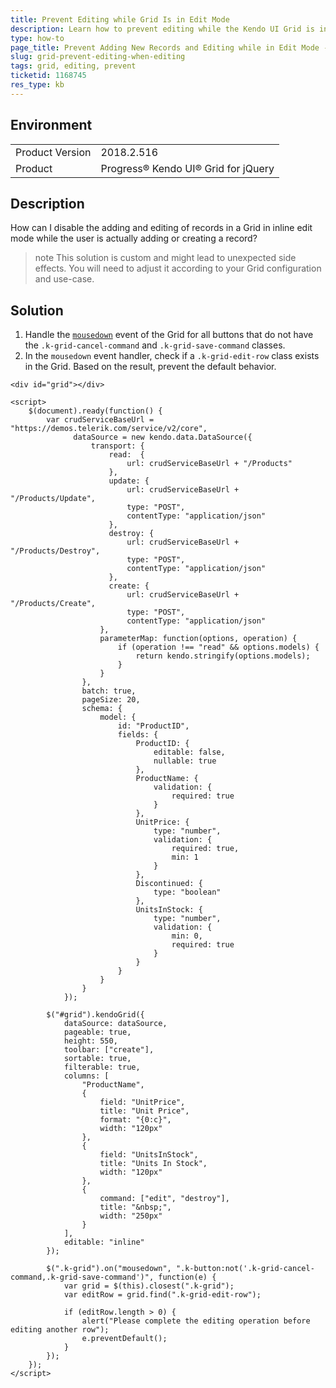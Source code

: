 ```yaml
---
title: Prevent Editing while Grid Is in Edit Mode
description: Learn how to prevent editing while the Kendo UI Grid is in edit mode.
type: how-to
page_title: Prevent Adding New Records and Editing while in Edit Mode - Kendo UI for jQuery Data Grid
slug: grid-prevent-editing-when-editing
tags: grid, editing, prevent
ticketid: 1168745
res_type: kb
---
```


## Environment

<table>
	<tr>
		<td>Product Version</td>
		<td>2018.2.516</td>
	</tr>
	<tr>
		<td>Product</td>
		<td>Progress® Kendo UI® Grid for jQuery</td>
	</tr>
</table>

## Description

How can I disable the adding and editing of records in a Grid in inline edit mode while the user is actually adding or creating a record?

>note This solution is custom and might lead to unexpected side effects. You will need to adjust it according to your Grid configuration and use-case.

## Solution

1. Handle the [`mousedown`](https://api.jquery.com/mousedown/) event of the Grid for all buttons that do not have the `.k-grid-cancel-command` and `.k-grid-save-command` classes.
1. In the `mousedown` event handler, check if a `.k-grid-edit-row` class exists in the Grid. Based on the result, prevent the default behavior.

```dojo
<div id="grid"></div>

<script>
    $(document).ready(function() {
        var crudServiceBaseUrl = "https://demos.telerik.com/service/v2/core",
              dataSource = new kendo.data.DataSource({
                  transport: {
                      read:  {
                          url: crudServiceBaseUrl + "/Products"
                      },
                      update: {
                          url: crudServiceBaseUrl + "/Products/Update",
                          type: "POST",
                  		  contentType: "application/json"
                      },
                      destroy: {
                          url: crudServiceBaseUrl + "/Products/Destroy",
                          type: "POST",
                  		  contentType: "application/json"
                      },
                      create: {
                          url: crudServiceBaseUrl + "/Products/Create",
                          type: "POST",
                  		  contentType: "application/json"
                    },
                    parameterMap: function(options, operation) {
                        if (operation !== "read" && options.models) {
                            return kendo.stringify(options.models);
                        }
                    }
                },
                batch: true,
                pageSize: 20,
                schema: {
                    model: {
                        id: "ProductID",
                        fields: {
                            ProductID: {
                                editable: false,
                                nullable: true
                            },
                            ProductName: {
                                validation: {
                                    required: true
                                }
                            },
                            UnitPrice: {
                                type: "number",
                                validation: {
                                    required: true,
                                    min: 1
                                }
                            },
                            Discontinued: {
                                type: "boolean"
                            },
                            UnitsInStock: {
                                type: "number",
                                validation: {
                                    min: 0,
                                    required: true
                                }
                            }
                        }
                    }
                }
            });

        $("#grid").kendoGrid({
            dataSource: dataSource,
            pageable: true,
            height: 550,
            toolbar: ["create"],
            sortable: true,
            filterable: true,
            columns: [
                "ProductName",
                {
                    field: "UnitPrice",
                    title: "Unit Price",
                    format: "{0:c}",
                    width: "120px"
                },
                {
                    field: "UnitsInStock",
                    title: "Units In Stock",
                    width: "120px"
                },
                {
                    command: ["edit", "destroy"],
                    title: "&nbsp;",
                    width: "250px"
                }
            ],
            editable: "inline"
        });

        $(".k-grid").on("mousedown", ".k-button:not('.k-grid-cancel-command,.k-grid-save-command')", function(e) {
            var grid = $(this).closest(".k-grid");
            var editRow = grid.find(".k-grid-edit-row");

            if (editRow.length > 0) {
                alert("Please complete the editing operation before editing another row");
                e.preventDefault();
            }
        });
    });
</script>
```
